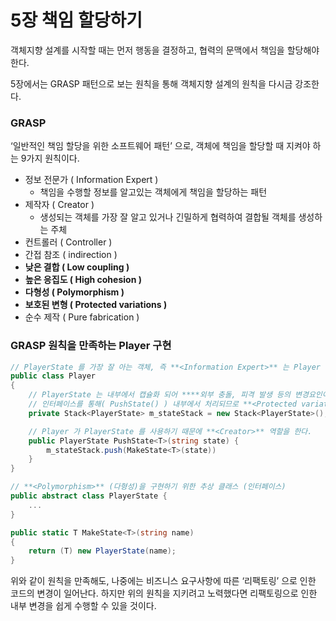 # 5장 책임 할당하기

객체지향 설계를 시작할 때는 먼저 행동을 결정하고, 협력의 문맥에서 책임을 할당해야 한다.

5장에서는 GRASP 패턴으로 보는 원칙을 통해 객체지향 설계의 원칙을 다시금 강조한다.

### GRASP

‘일반적인 책임 할당을 위한 소프트웨어 패턴’ 으로, 객체에 책임을 할당할 때 지켜야 하는 9가지 원칙이다.

- 정보 전문가 ( Information Expert )
    - 책임을 수행할 정보를 알고있는 객체에게 책임을 할당하는 패턴
- 제작자 ( Creator )
    - 생성되는 객체를 가장 잘 알고 있거나 긴밀하게 협력하여 결합될 객체를 생성하는 주체
- 컨트롤러 ( Controller )
- 간접 참조 ( indirection )
- **낮은 결합 ( Low coupling )**
- **높은 응집도 ( High cohesion )**
- **다형성 ( Polymorphism )**
- **보호된 변형 ( Protected variations )**
- 순수 제작 ( Pure fabrication )

### GRASP 원칙을 만족하는 Player 구현

```csharp
// PlayerState 를 가장 잘 아는 객체, 즉 **<Information Expert>** 는 Player 이다.
public class Player
{
	// PlayerState 는 내부에서 캡슐화 되어 ****외부 충돌, 피격 발생 등의 변경요인이 발생해도
	// 인터페이스를 통해( PushState() ) 내부에서 처리되므로 **<Protected variations>** 를 만족한다.
	private Stack<PlayerState> m_stateStack = new Stack<PlayerState>();

	// Player 가 PlayerState 를 사용하기 때문에 **<Creator>** 역할을 한다.
	public PlayerState PushState<T>(string state) {
		m_stateStack.push(MakeState<T>(state))
	}
}

// **<Polymorphism>** (다형성)을 구현하기 위한 추상 클래스 (인터페이스)
public abstract class PlayerState {
	...
}

public static T MakeState<T>(string name)
{
    return (T) new PlayerState(name);
}
```

위와 같이 원칙을 만족해도, 나중에는 비즈니스 요구사항에 따른 ‘리팩토링’ 으로 인한 코드의 변경이 일어난다. 하지만 위의 원칙을 지키려고 노력했다면 리팩토링으로 인한 내부 변경을 쉽게 수행할 수 있을 것이다.